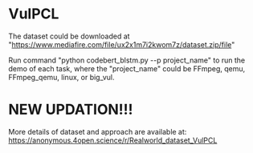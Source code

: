 # VulPCL

The dataset could be downloaded at "https://www.mediafire.com/file/ux2x1m7i2kwom7z/dataset.zip/file"

Run command "python codebert_blstm.py --p project_name" to run the demo of each task, where the "project_name" could be FFmpeg, qemu, FFmpeg_qemu, linux, or big_vul.

# NEW UPDATION!!!
More details of dataset and approach are available at: https://anonymous.4open.science/r/Realworld_dataset_VulPCL
